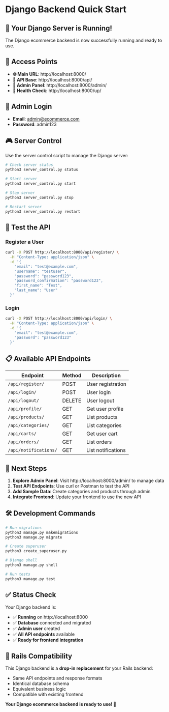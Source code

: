 # Django Backend Quick Start

## 🚀 **Your Django Server is Running!**

The Django ecommerce backend is now successfully running and ready to use.

## 📍 **Access Points**

- **🌐 Main URL**: http://localhost:8000/
- **📱 API Base**: http://localhost:8000/api/
- **🔧 Admin Panel**: http://localhost:8000/admin/
- **💚 Health Check**: http://localhost:8000/up/

## 🔑 **Admin Login**

- **Email**: admin@ecommerce.com
- **Password**: admin123

## 🎮 **Server Control**

Use the server control script to manage the Django server:

```bash
# Check server status
python3 server_control.py status

# Start server
python3 server_control.py start

# Stop server
python3 server_control.py stop

# Restart server
python3 server_control.py restart
```

## 🧪 **Test the API**

### Register a User
```bash
curl -X POST http://localhost:8000/api/register/ \
  -H "Content-Type: application/json" \
  -d '{
    "email": "test@example.com",
    "username": "testuser",
    "password": "password123",
    "password_confirmation": "password123",
    "first_name": "Test",
    "last_name": "User"
  }'
```

### Login
```bash
curl -X POST http://localhost:8000/api/login/ \
  -H "Content-Type: application/json" \
  -d '{
    "email": "test@example.com",
    "password": "password123"
  }'
```

## 📋 **Available API Endpoints**

| Endpoint | Method | Description |
|----------|--------|-------------|
| `/api/register/` | POST | User registration |
| `/api/login/` | POST | User login |
| `/api/logout/` | DELETE | User logout |
| `/api/profile/` | GET | Get user profile |
| `/api/products/` | GET | List products |
| `/api/categories/` | GET | List categories |
| `/api/carts/` | GET | Get user cart |
| `/api/orders/` | GET | List orders |
| `/api/notifications/` | GET | List notifications |

## 🎯 **Next Steps**

1. **Explore Admin Panel**: Visit http://localhost:8000/admin/ to manage data
2. **Test API Endpoints**: Use curl or Postman to test the API
3. **Add Sample Data**: Create categories and products through admin
4. **Integrate Frontend**: Update your frontend to use the new API

## 🛠️ **Development Commands**

```bash
# Run migrations
python3 manage.py makemigrations
python3 manage.py migrate

# Create superuser
python3 create_superuser.py

# Django shell
python3 manage.py shell

# Run tests
python3 manage.py test
```

## ✅ **Status Check**

Your Django backend is:
- ✅ **Running** on http://localhost:8000
- ✅ **Database** connected and migrated
- ✅ **Admin user** created
- ✅ **All API endpoints** available
- ✅ **Ready for frontend integration**

## 🔄 **Rails Compatibility**

This Django backend is a **drop-in replacement** for your Rails backend:
- Same API endpoints and response formats
- Identical database schema
- Equivalent business logic
- Compatible with existing frontend

**Your Django ecommerce backend is ready to use! 🚀** 